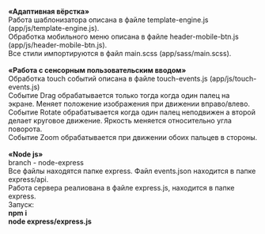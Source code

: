 <b>«Адаптивная вёрстка»</b><br>
Работа шаблонизатора описана в файле template-engine.js (app/js/template-engine.js).<br>
Обработка мобильного меню описана в файле header-mobile-btn.js (app/js/header-mobile-btn.js).<br>
Все стили импортируются в файл main.scss (app/sass/main.scss).<br>
<br>
<b>«Работа с сенсорным пользовательским вводом»</b><br>
Обработка touch событий описана в файле touch-events.js (app/js/touch-events.js)<br>
Событие Drag обрабатывается только тогда когда один палец на экране. Меняет положение изображения при движении вправо/влево.<br>
Событие Rotate обрабатывается когда один палец неподвижен а второй делает круговое движение. Яркость меняется относительно угла поворота.<br>
Событие Zoom обрабатывается при движении обоих пальцев в стороны.<br>
<br>
<b>«Node js»</b><br>
branch - node-express<br>
Все файлы находятся папке express. Файл events.json находится в папке express/api.<br>
Работа сервера реалиована в файле express.js, находится в папке express.<br>
Запуск:<br>
<b>npm i</b><br>
<b>node express/express.js</b><br>
